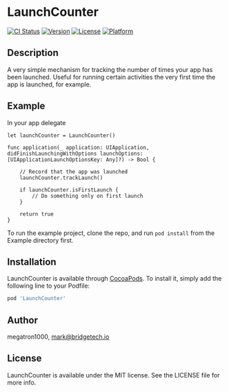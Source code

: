 # LaunchCounter

[![CI Status](https://img.shields.io/travis/megatron1000/LaunchCounter.svg?style=flat)](https://travis-ci.org/megatron1000/LaunchCounter)
[![Version](https://img.shields.io/cocoapods/v/LaunchCounter.svg?style=flat)](https://cocoapods.org/pods/LaunchCounter)
[![License](https://img.shields.io/cocoapods/l/LaunchCounter.svg?style=flat)](https://cocoapods.org/pods/LaunchCounter)
[![Platform](https://img.shields.io/cocoapods/p/LaunchCounter.svg?style=flat)](https://cocoapods.org/pods/LaunchCounter)

## Description 

A very simple mechanism for tracking the number of times your app has been launched. Useful for running certain activities the very first time the app is launched, for example.

## Example

In your app delegate

```    
let launchCounter = LaunchCounter()

func application(_ application: UIApplication, didFinishLaunchingWithOptions launchOptions: [UIApplicationLaunchOptionsKey: Any]?) -> Bool {

    // Record that the app was launched
    launchCounter.trackLaunch()

    if launchCounter.isFirstLaunch {
        // Do something only on first launch 
    }

    return true
}
```

To run the example project, clone the repo, and run `pod install` from the Example directory first.

## Installation

LaunchCounter is available through [CocoaPods](https://cocoapods.org). To install
it, simply add the following line to your Podfile:

```ruby
pod 'LaunchCounter'
```

## Author

megatron1000, mark@bridgetech.io

## License

LaunchCounter is available under the MIT license. See the LICENSE file for more info.
